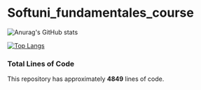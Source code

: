 # Softuni_fundamentales_course
![Anurag's GitHub stats](https://github-readme-stats.vercel.app/api?username=Mikeeyh&show_icons=true&theme=tokyonight)

[![Top Langs](https://github-readme-stats.vercel.app/api/top-langs/?username=Mikeeyh&layout=donut&card_width=300&theme=tokyonight)](https://github.com/anuraghazra/github-readme-stats)


### Total Lines of Code
This repository has approximately **4849** lines of code.